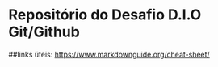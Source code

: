 # Repositório do Desafio D.I.O Git/Github

##links úteis:
https://www.markdownguide.org/cheat-sheet/
